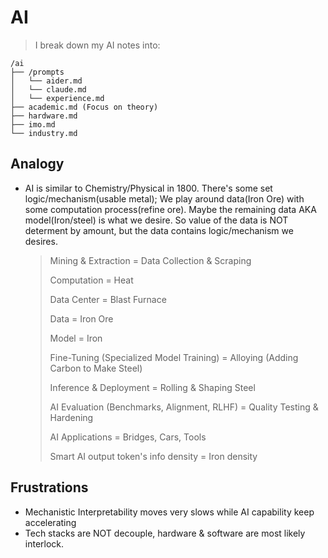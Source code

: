 # AI
>
> I break down my AI notes into:

```
/ai
├── /prompts
│   └── aider.md
│   └── claude.md
│   └── experience.md
├── academic.md (Focus on theory)
├── hardware.md
├── imo.md
└── industry.md
```

## Analogy

- AI is similar to Chemistry/Physical in 1800. There's some set logic/mechanism(usable metal); We play around data(Iron Ore) with some computation process(refine ore). Maybe the remaining data AKA model(Iron/steel) is what we desire. So value of the data is NOT determent by amount, but the data contains logic/mechanism we desires.

  > Mining & Extraction = Data Collection & Scraping
  >
  > Computation = Heat
  >
  > Data Center = Blast Furnace
  >
  > Data = Iron Ore
  >
  > Model = Iron
  >
  > Fine-Tuning (Specialized Model Training) = Alloying (Adding Carbon to Make Steel)
  >
  > Inference & Deployment = Rolling & Shaping Steel
  >
  > AI Evaluation (Benchmarks, Alignment, RLHF) = Quality Testing & Hardening
  >
  > AI Applications = Bridges, Cars, Tools
  >
  > Smart AI output token's info density = Iron density

## Frustrations

- Mechanistic Interpretability moves very slows while AI capability keep accelerating
- Tech stacks are NOT decouple, hardware & software are most likely interlock.
